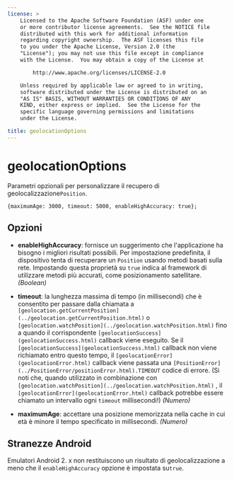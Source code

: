 ```yaml
---
license: >
    Licensed to the Apache Software Foundation (ASF) under one
    or more contributor license agreements.  See the NOTICE file
    distributed with this work for additional information
    regarding copyright ownership.  The ASF licenses this file
    to you under the Apache License, Version 2.0 (the
    "License"); you may not use this file except in compliance
    with the License.  You may obtain a copy of the License at

        http://www.apache.org/licenses/LICENSE-2.0

    Unless required by applicable law or agreed to in writing,
    software distributed under the License is distributed on an
    "AS IS" BASIS, WITHOUT WARRANTIES OR CONDITIONS OF ANY
    KIND, either express or implied.  See the License for the
    specific language governing permissions and limitations
    under the License.

title: geolocationOptions
---
```


# geolocationOptions

Parametri opzionali per personalizzare il recupero di geolocalizzazione`Position`.

    {maximumAge: 3000, timeout: 5000, enableHighAccuracy: true};
    

## Opzioni

*   **enableHighAccuracy**: fornisce un suggerimento che l'applicazione ha bisogno i migliori risultati possibili. Per impostazione predefinita, il dispositivo tenta di recuperare un `Position` usando metodi basati sulla rete. Impostando questa proprietà su `true` indica al framework di utilizzare metodi più accurati, come posizionamento satellitare. *(Boolean)*

*   **timeout**: la lunghezza massima di tempo (in millisecondi) che è consentito per passare dalla chiamata a `[geolocation.getCurrentPosition](../geolocation.getCurrentPosition.html)` o `[geolocation.watchPosition](../geolocation.watchPosition.html)` fino a quando il corrispondente `[geolocationSuccess](geolocationSuccess.html)` callback viene eseguito. Se il `[geolocationSuccess](geolocationSuccess.html)` callback non viene richiamato entro questo tempo, il `[geolocationError](geolocationError.html)` callback viene passata una `[PositionError](../PositionError/positionError.html).TIMEOUT` codice di errore. (Si noti che, quando utilizzato in combinazione con `[geolocation.watchPosition](../geolocation.watchPosition.html)` , il `[geolocationError](geolocationError.html)` callback potrebbe essere chiamato un intervallo ogni `timeout` millisecondi!) *(Numero)*

*   **maximumAge**: accettare una posizione memorizzata nella cache in cui età è minore il tempo specificato in millisecondi. *(Numero)*

## Stranezze Android

Emulatori Android 2. x non restituiscono un risultato di geolocalizzazione a meno che il `enableHighAccuracy` opzione è impostata su`true`.
